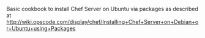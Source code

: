 Basic cookbook to install Chef Server on Ubuntu via packages as described at http://wiki.opscode.com/display/chef/Installing+Chef+Server+on+Debian+or+Ubuntu+using+Packages
